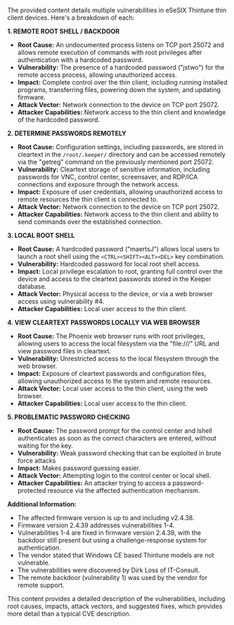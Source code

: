 The provided content details multiple vulnerabilities in eSeSIX Thintune thin client devices. Here's a breakdown of each:

**1. REMOTE ROOT SHELL / BACKDOOR**

*   **Root Cause:** An undocumented process listens on TCP port 25072 and allows remote execution of commands with root privileges after authentication with a hardcoded password.
*   **Vulnerability:** The presence of a hardcoded password ("jstwo") for the remote access process, allowing unauthorized access.
*   **Impact:**  Complete control over the thin client, including running installed programs, transferring files, powering down the system, and updating firmware.
*  **Attack Vector:** Network connection to the device on TCP port 25072.
*   **Attacker Capabilities:** Network access to the thin client and knowledge of the hardcoded password.

**2. DETERMINE PASSWORDS REMOTELY**

*   **Root Cause:** Configuration settings, including passwords, are stored in cleartext in the `/root/.keeper/` directory and can be accessed remotely via the "getreg" command on the previously mentioned port 25072.
*   **Vulnerability:**  Cleartext storage of sensitive information, including passwords for VNC, control center, screensaver, and RDP/ICA connections and exposure through the network access.
*   **Impact:**  Exposure of user credentials, allowing unauthorized access to remote resources the thin client is connected to.
*   **Attack Vector:** Network connection to the device on TCP port 25072.
*   **Attacker Capabilities:** Network access to the thin client and ability to send commands over the established connection.

**3. LOCAL ROOT SHELL**

*   **Root Cause:** A hardcoded password ("maertsJ") allows local users to launch a root shell using the `<CTRL><SHIFT><ALT><DEL>` key combination.
*   **Vulnerability:**  Hardcoded password for local root shell access.
*   **Impact:**  Local privilege escalation to root, granting full control over the device and access to the cleartext passwords stored in the Keeper database.
*  **Attack Vector:** Physical access to the device, or via a web browser access using vulnerability #4.
*  **Attacker Capabilities:** Local user access to the thin client.

**4. VIEW CLEARTEXT PASSWORDS LOCALLY VIA WEB BROWSER**

*  **Root Cause:** The Phoenix web browser runs with root privileges, allowing users to access the local filesystem via the "file:///" URL and view password files in cleartext.
*   **Vulnerability:**  Unrestricted access to the local filesystem through the web browser.
*   **Impact:**  Exposure of cleartext passwords and configuration files, allowing unauthorized access to the system and remote resources.
*  **Attack Vector:** Local user access to the thin client, using the web browser.
*  **Attacker Capabilities:** Local user access to the thin client.

**5. PROBLEMATIC PASSWORD CHECKING**

*   **Root Cause:** The password prompt for the control center and lshell authenticates as soon as the correct characters are entered, without waiting for the <Enter> key.
*   **Vulnerability:**  Weak password checking that can be exploited in brute force attacks
*  **Impact:** Makes password guessing easier.
*   **Attack Vector:** Attempting login to the control center or local shell.
*   **Attacker Capabilities:**  An attacker trying to access a password-protected resource via the affected authentication mechanism.

**Additional Information:**

*   The affected firmware version is up to and including v2.4.38.
*   Firmware version 2.4.39 addresses vulnerabilities 1-4.
*   Vulnerabilities 1-4 are fixed in firmware version 2.4.39, with the backdoor still present but using a challenge-response system for authentication.
*   The vendor stated that Windows CE based Thintune models are not vulnerable.
*   The vulnerabilities were discovered by Dirk Loss of IT-Consult.
*  The remote backdoor (vulnerability 1) was used by the vendor for remote support.

This content provides a detailed description of the vulnerabilities, including root causes, impacts, attack vectors, and suggested fixes, which provides more detail than a typical CVE description.